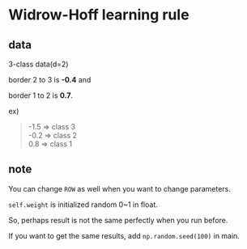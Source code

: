 # Widrow-Hoff learning rule

## data

3-class data(d=2)

border 2 to 3 is **-0.4** and

border 1 to 2 is **0.7**.

ex)

> -1.5 => class 3   
> -0.2 => class 2   
>  0.8 => class 1   


## note

You can change `ROW` as well when you want to change parameters.

`self.weight` is initialized random 0~1 in float.

So, perhaps result is not the same perfectly when you run before.

If you want to get the same results, add `np.random.seed(100)` in main.
